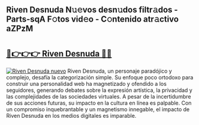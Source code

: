 ## Riven Desnuda N𝚞𝚎vos desn𝚞dos filtr𝚊dos - Parts-sqA F𝚘tos vid𝚎o - C𝚘ntenido atr𝚊ctivo aZPzM

# <h2><a href="http://mb2ojnq.tromn.icu/?c=Riven+Desnuda">🔗👉👉👉 Riven Desnuda 🔗🔗</a></h2>

[![Riven Desnuda nuevo](https://i.imgur.com/pEAQMta.gif)](http://mb2ojnq.tromn.icu/?c=Riven+Desnuda)
Riven Desnuda, un personaje paradójico y complejo, desafía la categorización simple. Su enfoque poco ortodoxo para construir una personalidad web ha magnetizado y ofendido a los seguidores, generando debates sobre la expresión artística, la privacidad y las complejidades de las sociedades virtuales. A pesar de la incertidumbre de sus acciones futuras, su impacto en la cultura en línea es palpable. Con un compromiso inquebrantable y un magnetismo innegable, el impacto de Riven Desnuda en los medios digitales es imparable.

